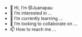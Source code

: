 - 👋 Hi, I’m @Juanapau
- 👀 I’m interested in ...
- 🌱 I’m currently learning ...
- 💞️ I’m looking to collaborate on ...
- 📫 How to reach me ...

<!---
Juanapau/Juanapau is a ✨ special ✨ repository because its `README.md` (this file) appears on your GitHub profile.
You can click the Preview link to take a look at your changes.
--->
